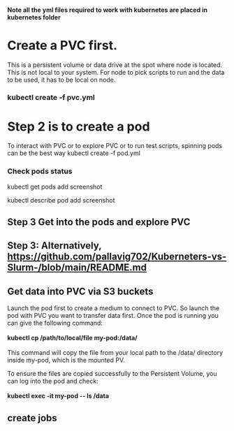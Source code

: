 #### Note all the yml files required to work with kubernetes are placed in kubernetes folder
# Create a PVC first. 
This is a persistent volume or data drive at the spot where node is located. This is not local to your system. For node to pick scripts to run and the data to be used, it has to be local on node.
### kubectl create -f pvc.yml

# Step 2 is to create a pod
To interact with PVC or to explore PVC or to run test scripts, spinning pods can be the best way
kubectl create -f pod.yml

### Check pods status
kubectl get pods
add screenshot

kubectl describe pod <podname>
add screenshot

## Step 3 Get into the pods and explore PVC

## Step 3: Alternatively, https://github.com/pallavig702/Kuberneters-vs-Slurm-/blob/main/README.md

## Get data into PVC via S3 buckets
Launch the pod first to create a medium to connect to PVC. So launch the pod with PVC you want to transfer data first. Once the pod is running you can give the following command:<br><br>
**kubectl cp /path/to/local/file my-pod:/data/** <br><br>
This command will copy the file from your local path to the /data/ directory inside my-pod, which is the mounted PV. <br>

To ensure the files are copied successfully to the Persistent Volume, you can log into the pod and check:<br><br> **kubectl exec -it my-pod -- ls /data**


## create jobs
